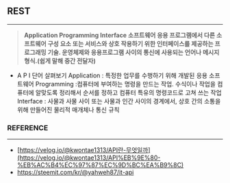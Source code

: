 ## REST

---

> **Application Programming Interface
> 소프트웨어 응용 프로그램에서 다른 소프트웨어 구성 요소 또는 서비스와 상호 작용하기 위한 인터페이스를 제공하는 프로그래밍 기술. 운영체제와 응용프로그램 사이의 통신에 사용되는 언어나 메시지 형식.(쉽게 말해 중간 전달자)**

- A P I 단어 살펴보기
  Application : 특정한 업무를 수행하기 위해 개발된 응용 소프트웨어
  Programming :컴퓨터에 부여하는 명령을 만드는 작업. 수식이나 작업을 컴퓨터에 알맞도록 정리해서 순서를 정하고 컴퓨터 특유의 명령코드로 고쳐 쓰는 작업
  Interface : 사물과 사물 사이 또는 사물과 인간 사이의 경계에서, 상호 간의 소통을 위해 만들어진 물리적 매개체나 통신 규칙

### **REFERENCE**

---

- [https://velog.io/@kwontae1313/API란-무엇일까](https://velog.io/@kwontae1313/API%EB%9E%80-%EB%AC%B4%EC%97%87%EC%9D%BC%EA%B9%8C)
- https://steemit.com/kr/@yahweh87/it-api
